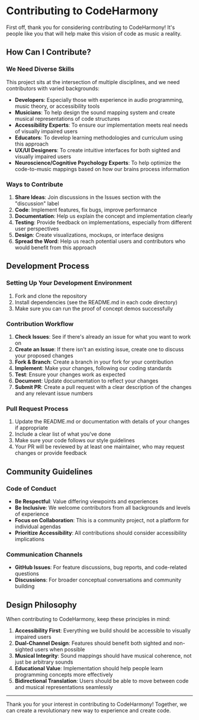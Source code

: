 # Contributing to CodeHarmony

First off, thank you for considering contributing to CodeHarmony! It's people like you that will help make this vision of code as music a reality.

## How Can I Contribute?

### We Need Diverse Skills

This project sits at the intersection of multiple disciplines, and we need contributors with varied backgrounds:

- **Developers**: Especially those with experience in audio programming, music theory, or accessibility tools
- **Musicians**: To help design the sound mapping system and create musical representations of code structures
- **Accessibility Experts**: To ensure our implementation meets real needs of visually impaired users
- **Educators**: To develop learning methodologies and curriculum using this approach
- **UX/UI Designers**: To create intuitive interfaces for both sighted and visually impaired users
- **Neuroscience/Cognitive Psychology Experts**: To help optimize the code-to-music mappings based on how our brains process information

### Ways to Contribute

1. **Share Ideas**: Join discussions in the Issues section with the "discussion" label
2. **Code**: Implement features, fix bugs, improve performance
3. **Documentation**: Help us explain the concept and implementation clearly
4. **Testing**: Provide feedback on implementations, especially from different user perspectives
5. **Design**: Create visualizations, mockups, or interface designs
6. **Spread the Word**: Help us reach potential users and contributors who would benefit from this approach

## Development Process

### Setting Up Your Development Environment

1. Fork and clone the repository
2. Install dependencies (see the README.md in each code directory)
3. Make sure you can run the proof of concept demos successfully

### Contribution Workflow

1. **Check Issues**: See if there's already an issue for what you want to work on
2. **Create an Issue**: If there isn't an existing issue, create one to discuss your proposed changes
3. **Fork & Branch**: Create a branch in your fork for your contribution
4. **Implement**: Make your changes, following our coding standards
5. **Test**: Ensure your changes work as expected
6. **Document**: Update documentation to reflect your changes
7. **Submit PR**: Create a pull request with a clear description of the changes and any relevant issue numbers

### Pull Request Process

1. Update the README.md or documentation with details of your changes if appropriate
2. Include a clear list of what you've done
3. Make sure your code follows our style guidelines
4. Your PR will be reviewed by at least one maintainer, who may request changes or provide feedback

## Community Guidelines

### Code of Conduct

- **Be Respectful**: Value differing viewpoints and experiences
- **Be Inclusive**: We welcome contributors from all backgrounds and levels of experience
- **Focus on Collaboration**: This is a community project, not a platform for individual agendas
- **Prioritize Accessibility**: All contributions should consider accessibility implications

### Communication Channels

- **GitHub Issues**: For feature discussions, bug reports, and code-related questions
- **Discussions**: For broader conceptual conversations and community building

## Design Philosophy

When contributing to CodeHarmony, keep these principles in mind:

1. **Accessibility First**: Everything we build should be accessible to visually impaired users
2. **Dual-Channel Design**: Features should benefit both sighted and non-sighted users when possible
3. **Musical Integrity**: Sound mappings should have musical coherence, not just be arbitrary sounds
4. **Educational Value**: Implementation should help people learn programming concepts more effectively
5. **Bidirectional Translation**: Users should be able to move between code and musical representations seamlessly

---

Thank you for your interest in contributing to CodeHarmony! Together, we can create a revolutionary new way to experience and create code.
